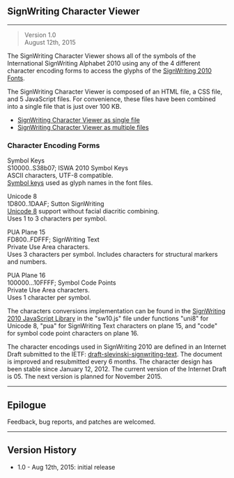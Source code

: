 ## SignWriting Character Viewer
- - - 
> Version 1.0  
August 12th, 2015

The SignWriting Character Viewer shows all of the symbols of the International SignWriting Alphabet 2010 using any of the 4 different character encoding forms to access the glyphs of the [SignWriting 2010 Fonts][29].

The SignWriting Character Viewer is composed of an HTML file, a CSS file, and 5 JavaScript files.  For convenience, these files have been combined into a single file that is just over 100 KB.
* [SignWriting Character Viewer as single file][68]
* [SignWriting Character Viewer as multiple files][67]


### Character Encoding Forms
Symbol Keys  
S10000..S38b07; ISWA 2010 Symbol Keys  
ASCII characters, UTF-8 compatible.  
[Symbol keys][19] used as glyph names in the font files.

Unicode 8  
1D800..1DAAF; Sutton SignWriting  
[Unicode 8][64] support without facial diacritic combining.  
Uses 1 to 3 characters per symbol.

PUA Plane 15  
FD800..FDFFF; SignWriting Text   
Private Use Area characters.  
Uses 3 characters per symbol.  Includes characters for structural markers and numbers.

PUA Plane 16  
100000...10FFFF; Symbol Code Points  
Private Use Area characters.  
Uses 1 character per symbol.


The characters conversions implementation can be found in the [SignWriting 2010 JavaScript Library][60] in the "sw10.js" file under functions "uni8" for Unicode 8, "pua" for SignWriting Text characters on plane 15, and "code" for symbol code point characters on plane 16.  

The character encodings used in SignWriting 2010 are defined in an Internet Draft submitted to the IETF: [draft-slevinski-signwriting-text][26].
The document is improved and resubmitted every 6 months.
The character design has been stable since January 12, 2012.
The current version of the Internet Draft is 05.
The next version is planned for November 2015.

- - -

Epilogue
----------
Feedback, bug reports, and patches are welcomed.

- - -

Version History
------------------
* 1.0 - Aug 12th, 2015: initial release

[19]: http://signbank.org/iswa
[26]: http://tools.ietf.org/html/draft-slevinski-signwriting-text
[29]: https://github.com/Slevinski/signwriting_2010_fonts
[60]: https://github.com/Slevinski/sw10js
[64]: http://www.unicode.org/versions/Unicode8.0.0/
[67]: https://slevinski.github.io/SignWriting_Character_Viewer/
[68]: https://slevinski.github.io/SignWriting_Character_Viewer/SignWriting_Character_Viewer.html